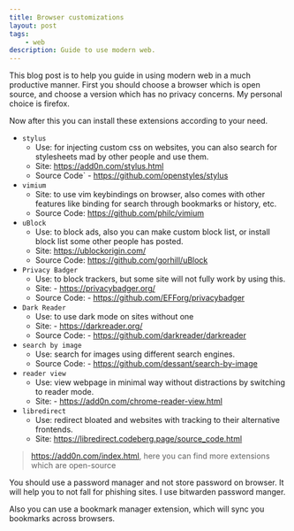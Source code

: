 ```yaml
---
title: Browser customizations
layout: post
tags:
    - web
description: Guide to use modern web.
---
```


This blog post is to help you guide in using modern web in a much productive manner.
First you should choose a browser which is open source, and choose a version which has no
privacy concerns. My personal choice is firefox.

Now after this you can install these extensions according to your need.

- `stylus`
    - Use: for injecting custom css on websites, you can also search for stylesheets mad by other people and use them.
    - Site: <https://add0n.com/stylus.html>
    - Source Code` - <https://github.com/openstyles/stylus>
- `vimium`
    - Site: to use vim keybindings on browser, also comes with other features like binding for search through bookmarks or history, etc.
    - Source Code: <https://github.com/philc/vimium>
- `uBlock`
    - Use: to block ads, also you can make custom block list, or install block list some other people has posted.
    - Site: <https://ublockorigin.com/>
    - Source Code: <https://github.com/gorhill/uBlock>
- `Privacy Badger`
    - Use: to block trackers, but some site will not fully work by using this.
    - Site: - <https://privacybadger.org/>
    - Source Code: - <https://github.com/EFForg/privacybadger>
- `Dark Reader`
    - Use: to use dark mode on sites without one
    - Site: - <https://darkreader.org/>
    - Source Code: - <https://github.com/darkreader/darkreader>
- `search by image`
    - Use: search for images using different search engines.
    - Source Code: - <https://github.com/dessant/search-by-image>
- `reader view`
    - Use: view webpage in minimal way without distractions by switching to reader mode.
    - Site: - <https://add0n.com/chrome-reader-view.html>
- `libredirect`
    - Use: redirect bloated and websites with tracking to their alternative frontends.
    - Site: <https://libredirect.codeberg.page/source_code.html>

> <https://add0n.com/index.html>, here you can find more extensions which are open-source

You should use a password manager and not store password on browser.
It will help you to not fall for phishing sites. I use bitwarden password manger.

Also you can use a bookmark manager extension, which will sync you bookmarks across browsers.
